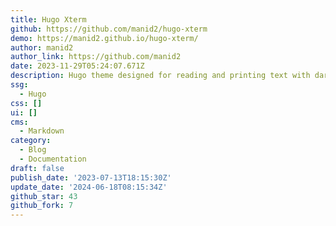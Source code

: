 ```yaml
---
title: Hugo Xterm
github: https://github.com/manid2/hugo-xterm
demo: https://manid2.github.io/hugo-xterm/
author: manid2
author_link: https://github.com/manid2
date: 2023-11-29T05:24:07.671Z
description: Hugo theme designed for reading and printing text with dark and light modes.
ssg:
  - Hugo
css: []
ui: []
cms:
  - Markdown
category:
  - Blog
  - Documentation
draft: false
publish_date: '2023-07-13T18:15:30Z'
update_date: '2024-06-18T08:15:34Z'
github_star: 43
github_fork: 7
---
```

